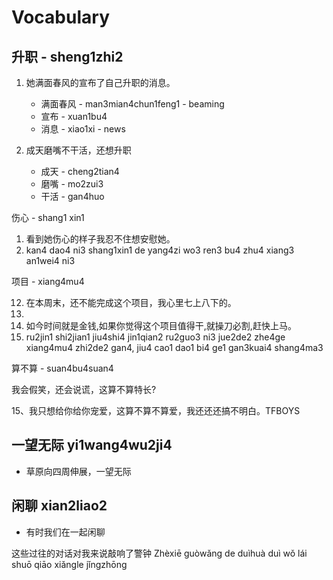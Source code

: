 # Vocabulary



## 升职 - sheng1zhi2

1. 她满面春风的宣布了自己升职的消息。

    - 满面春风 - man3mian4chun1feng1 - beaming
    - 宣布 - xuan1bu4
    - 消息 - xiao1xi - news

2.  成天磨嘴不干活，还想升职

    - 成天 - cheng2tian4
    - 磨嘴 - mo2zui3
    - 干活 - gan4huo

伤心 - shang1 xin1

1. 看到她伤心的样子我忍不住想安慰她。
2. kan4 dao4 ni3 shang1xin1 de yang4zi wo3 ren3 bu4 zhu4 xiang3 an1wei4 ni3






项目 - xiang4mu4


12) 在本周末，还不能完成这个项目，我心里七上八下的。
12)
17) 如今时间就是金钱,如果你觉得这个项目值得干,就操刀必割,赶快上马。
1) ru2jin1 shi2jian1 jiu4shi4 jin1qian2 ru2guo3 ni3 jue2de2 zhe4ge xiang4mu4 zhi2de2 gan4, jiu4 cao1 dao1 bi4 ge1 gan3kuai4 shang4ma3


算不算 - suan4bu4suan4

我会假笑，还会说谎，这算不算特长?


15、我只想给你给你宠爱，这算不算不算爱，我还还还搞不明白。TFBOYS

## 一望无际 yi1wang4wu2ji4

- 草原向四周伸展，一望无际

## 闲聊 xian2liao2

- 有时我们在一起闲聊

这些过往的对话对我来说敲响了警钟
Zhèxiē guòwǎng de duìhuà duì wǒ lái shuō qiāo xiǎngle jǐngzhōng
